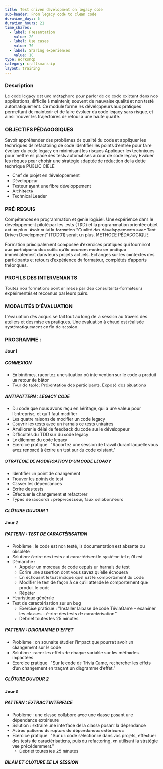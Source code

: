 ```yaml
---
title: Test driven development on legacy code
sub-header: From legacy code to clean code
duration_days: 3
duration_hours: 21
time_shares:
  - label: Presentation
    value: 20
  - label: Use cases
    value: 70
  - label: Sharing experiences
    value: 10
type: Workshop
category: craftsmanship
layout: training
---
```


### Description

Le code legacy est une métaphore pour parler de ce code existant dans nos applications, difficile à maintenir, souvent de mauvaise qualité et non testé automatiquement. Ce module forme les développeurs aux pratiques permettant de maintenir et de faire évoluer du code legacy sans risque, et ainsi trouver les trajectoires de retour à une haute qualité.

### OBJECTIFS PÉDAGOGIQUES

Savoir appréhender des problèmes de qualité du code et appliquer les techniques de refactoring de code
Identifier les points d’entrée pour faire évoluer du code legacy en minimisant les risques
Appliquer les techniques pour mettre en place des tests automatisés autour de code legacy
Evaluer les risques pour choisir une stratégie adaptée de réduction de la dette technique
PUBLIC CIBLE

* Chef de projet en développement
* Développeur
* Testeur ayant une fibre développement
* Architecte
* Technical Leader

### PRÉ-REQUIS

Compétences en programmation et génie logiciel.
Une expérience dans le développement piloté par les tests (TDD) et la programmation orientée objet est un plus.
Avoir suivi la formation "Qualité des développements avec Test Driven Development" (TDD01) serait un plus.
MÉTHODE PÉDAGOGIQUE

Formation principalement composée d’exercices pratiques qui fourniront aux participants des outils qu’ils pourront mettre en pratique immédiatement dans leurs projets actuels.
Echanges sur les contextes des participants et retours d’expérience du formateur, complétés d’apports théoriques.

### PROFILS DES INTERVENANTS

Toutes nos formations sont animées par des consultants-formateurs expérimentés et reconnus par leurs pairs.

### MODALITÉS D’ÉVALUATION

L’évaluation des acquis se fait tout au long de la session au travers des ateliers et des mise en pratiques. Une évaluation à chaud est réalisée systématiquement en fin de session.

### PROGRAMME :

#### Jour 1

##### CONNEXION
 * En binômes, racontez une situation où intervention sur le code a produit un retour de bâton
 * Tour de table: Présentation des participants, Exposé des situations

##### ANTI PATTERN : LEGACY CODE

* Du code que nous avons reçu en héritage, qui a une valeur pour l’entreprise, et qu’il faut modifier
* Les quatre raisons de modifier un code legacy
* Couvrir les tests avec un harnais de tests unitaires
* Améliorer le délai de feedback du code sur le développeur
* Difficultés du TDD sur du code legacy
* Le dilemme du code legacy
* Exercice pratique : "Racontez une session de travail durant laquelle vous avez renoncé à écrire un test sur du code existant."

##### STRATÉGIE DE MODIFICATION D’UN CODE LEGACY

* Identifier un point de changement
* Trouver les points de test
* Casser les dépendances
* Ecrire des tests
* Effectuer le changement et refactorer
* Types de raccords : préprocesseur, faux collaborateurs

##### CLÔTURE DU JOUR 1

#### Jour 2

##### PATTERN : TEST DE CARACTÉRISATION

* Problème : le code est non testé, la documentation est absente ou obsolète
* Solution: écrire des tests qui caractérisent le système tel qu’il est
* Démarche :
    * Appeler un morceau de code depuis un harnais de test
    * Ecrire une assertion dont vous savez qu’elle échouera
    * En échouant le test indique quel est le comportement du code
    * Modifier le test de façon à ce qu’il attende le comportement que produit le code
    * Répéter
* Heuristique générale
* Test de caractérisation sur un bug
    * Exercice pratique : "Installer la base de code TriviaGame – examiner les classes – écrire des tests de caractérisation."
    * Débrief toutes les 25 minutes

##### PATTERN : DIAGRAMME D’EFFET

* Problème : on souhaite étudier l’impact que pourrait avoir un changement sur le code
* Solution : tracer les effets de chaque variable sur les méthodes impactées
* Exercice pratique : "Sur le code de Trivia Game, rechercher les effets d’un changement en traçant un diagramme d’effet."

##### CLÔTURE DU JOUR 2

#### Jour 3

##### PATTERN : EXTRACT INTERFACE

* Problème : une classe collabore avec une classe posant une dépendance extérieure
* Solution : extraire une interface de la classe posant la dépendance
* Autres patterns de rupture de dépendances extérieures
* Exercice pratique : "Sur un code sélectionné dans vos projets, effectuer des tests de caractérisations, puis du refactoring, en utilisant la stratégie vue précédemment."
  * Débrief toutes les 25 minutes


##### BILAN ET CLÔTURE DE LA SESSION

